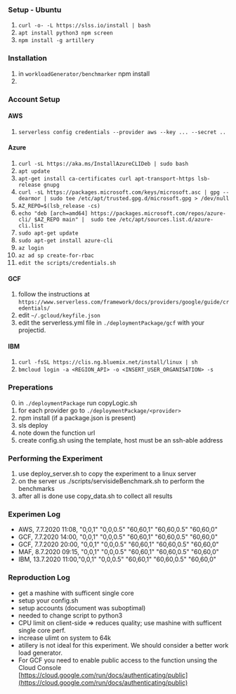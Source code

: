 ### Setup - Ubuntu
 1. `curl -o- -L https://slss.io/install | bash`
 2. `apt install python3 npm screen`
 3. `npm install -g artillery`
### Installation
 1. in `workloadGenerator/benchmarker` npm install
 2. 
### Account Setup

#### AWS
 1. `serverless config credentials --provider aws --key ... --secret ..`

#### Azure
 1. `curl -sL https://aka.ms/InstallAzureCLIDeb | sudo bash`
 2. `apt update`
 3. `apt-get install ca-certificates curl apt-transport-https lsb-release gnupg`
 4. `curl -sL https://packages.microsoft.com/keys/microsoft.asc | gpg --dearmor | sudo tee /etc/apt/trusted.gpg.d/microsoft.gpg > /dev/null`
 5. `AZ_REPO=$(lsb_release -cs)`
 6. `echo "deb [arch=amd64] https://packages.microsoft.com/repos/azure-cli/ $AZ_REPO main" |  sudo tee /etc/apt/sources.list.d/azure-cli.list`
 7. `sudo apt-get update`
 8. `sudo apt-get install azure-cli`
 9. `az login`
 10. `az ad sp create-for-rbac`
 11. `edit the scripts/credentials.sh`

#### GCF
 1. follow the instructions at `https://www.serverless.com/framework/docs/providers/google/guide/credentials/`
 2. edit `~/.gcloud/keyfile.json`
 3. edit the serverless.yml file in `./deploymentPackage/gcf` with your projectid.

#### IBM
 1. `curl -fsSL https://clis.ng.bluemix.net/install/linux | sh`
 2. `bmcloud login -a <REGION_API> -o <INSERT_USER_ORGANISATION> -s`
### Preperations
 0. in `./deploymentPackage` run copyLogic.sh
 1. for each provider go to `./deploymentPackage/<provider>`
 2. npm install (if a package.json is present)
 3. sls deploy
 4. note down the function url
 5. create config.sh using the template, host must be an ssh-able address

### Performing the Experiment
 1. use deploy_server.sh to copy the experiment to a linux server
 2. on the server us ./scripts/servisideBenchmark.sh to perform the benchmarks
 3. after all is done use copy_data.sh to collect all results

### Experimen Log
- AWS, 7.7.2020 11:08, "0,0,1" "0,0,0.5" "60,60,1"  "60,60,0.5"  "60,60,0" 
- GCF, 7.7.2020 14:00, "0,0,1" "0,0,0.5" "60,60,1"  "60,60,0.5"  "60,60,0" 
- GCF, 7.7.2020 20:00, "0,0,1" "0,0,0.5" "60,60,1"  "60,60,0.5"  "60,60,0" 
- MAF, 8.7.2020 09:15, "0,0,1" "0,0,0.5" "60,60,1"  "60,60,0.5"  "60,60,0" 
- IBM, 13.7.2020 11:00,"0,0,1" "0,0,0.5" "60,60,1"  "60,60,0.5"  "60,60,0" 
### Reproduction Log
 - get a mashine with sufficent single core
 - setup your config.sh
 - setup accounts (document was suboptimal)
 - needed to change script to python3
 - CPU limit on client-side => reduces quality; use mashine with sufficent single core perf.
 - increase ulimt on system to 64k
 - atillery is not ideal for this experiment. We should consider a better work load generator.
 - For GCF you need to enable public access to the function unsing the Cloud Console [https://cloud.google.com/run/docs/authenticating/public](https://cloud.google.com/run/docs/authenticating/public)